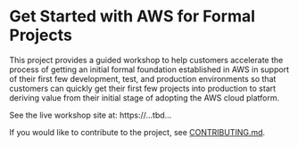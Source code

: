 # Get Started with AWS for Formal Projects

This project provides a guided workshop to help customers accelerate the process of getting an initial formal foundation established in AWS in support of their first few development, test, and production environments so that customers can quickly get their first few projects into production to start deriving value from their initial stage of adopting the AWS cloud platform.

See the live workshop site at: https://...tbd...

If you would like to contribute to the project, see [CONTRIBUTING.md](CONTRIBUTING.md).